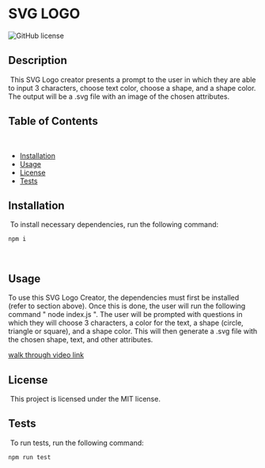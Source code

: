 # SVG LOGO
![GitHub license](https://img.shields.io/badge/license-MIT-blue.svg)
​
## Description
​
This SVG Logo creator presents a prompt to the user in which they are able to input 3 characters, choose text color, choose a shape, and a shape color. The output will be a .svg file with an image of the chosen attributes.
​
## Table of Contents 
​
* [Installation](#installation)
​
* [Usage](#usage)
​
* [License](#license)
​
* [Tests](#tests)
​
​
## Installation
​
To install necessary dependencies, run the following command:
​
```
npm i
```
​
## Usage
​To use this SVG Logo Creator, the dependencies must first be installed (refer to section above). Once this is done, the user will run the following command " node index.js ". The user will be prompted with questions in which they will choose 3 characters, a color for the text, a shape (circle, triangle or square), and a shape color. This will then generate a .svg file with the chosen shape, text, and other attributes.

​[walk through video link](https://drive.google.com/file/d/1SNQA2qYZTCj9jRvJ98lHi_op0vury1L3/preview)

## License
​
This project is licensed under the MIT license.
  

## Tests
​
To run tests, run the following command:
​
```
npm run test
```
​